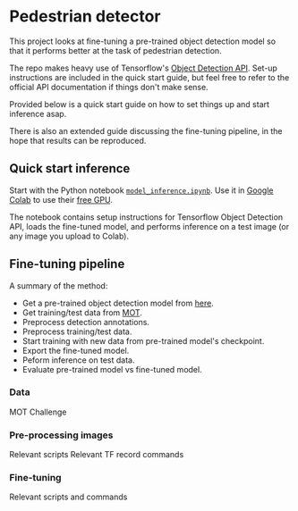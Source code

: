# Pedestrian detector
This project looks at fine-tuning a pre-trained object detection model so that it performs better at the task of pedestrian detection.

The repo makes heavy use of Tensorflow's [Object Detection API](https://github.com/tensorflow/models/tree/master/research/object_detection). Set-up instructions are included in the quick start guide, but feel free to refer to the official API documentation if things don't make sense.

Provided below is a quick start guide on how to set things up and start inference asap.

There is also an extended guide discussing the fine-tuning pipeline, in the hope that results can be reproduced.

## Quick start inference
Start with the Python notebook [`model_inference.ipynb`](https://github.com/conorg000/ped-detector/blob/master/model_inference.ipynb). Use it in [Google Colab](https://colab.research.google.com/) to use their [free GPU](https://colab.research.google.com/notebooks/gpu.ipynb).

The notebook contains setup instructions for Tensorflow Object Detection API, loads the fine-tuned model, and performs inference on a test image (or any image you upload to Colab).

## Fine-tuning pipeline
A summary of the method:
- Get a pre-trained object detection model from [here](https://github.com/tensorflow/models/blob/master/research/object_detection/g3doc/detection_model_zoo.md).
- Get training/test data from [MOT](https://motchallenge.net/data/MOT16/).
- Preprocess detection annotations.
- Preprocess training/test data.
- Start training with new data from pre-trained model's checkpoint.
- Export the fine-tuned model.
- Peform inference on test data.
- Evaluate pre-trained model vs fine-tuned model.


### Data
MOT Challenge

### Pre-processing images
Relevant scripts
Relevant TF record commands

### Fine-tuning
Relevant scripts and commands

###
